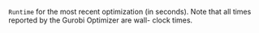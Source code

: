 `Runtime` for the most recent optimization (in seconds). Note that all times reported by the Gurobi Optimizer are wall-
clock times.